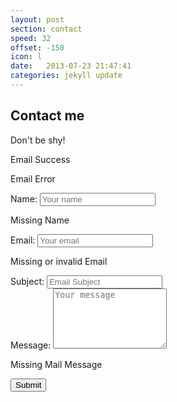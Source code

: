 ```yaml
---
layout: post
section: contact
speed: 32
offset: -150
icon: l
date:   2013-07-23 21:47:41
categories: jekyll update
---
```

<h2>Contact me</h2>
<p>Don't be shy!</p>

<form id="contact-form" method="post" action="#contact-form" class="text-left" data-form-action="./email.php">
  <p class="flash hidden" data-icon="o" data-callback="email-confirmation">Email Success</p>
  <p class="flash hidden" data-icon="o" data-callback="email-error">Email Error</p>

  <input type="hidden" name="emailto" value="lee@leekiernan.co.uk">
  <input type="hidden" name="websitename" value="leekiernan.co.uk">

  <div class="field">
    <label for="">Name: </label>
    <input type="text" class="mandatory" placeholder="Your name" id="form-name" name="form-name" value="">
    <p class="flash hidden" data-icon="o" data-callback="error-message">Missing Name</p>
  </div>

  <div class="field">
    <label for="">Email: </label>
    <input type="text" class="mandatory" placeholder="Your email" id="form-email" name="form-email" value="">
    <p class="flash hidden" data-icon="o" data-callback="error-message">Missing or invalid Email</p>
  </div>

  <div class="field">
    <label for="">Subject: </label>
    <input type="text" placeholder="Email Subject" id="form-subject" name="form-subject" value="">
  </div>

  <div class="field">
    <label for="">Message: </label>
    <textarea rows="6" class="mandatory" placeholder="Your message" id="form-message" name="form-message" ></textarea>
    <p class="flash hidden" data-icon="o" data-callback="error-message">Missing Mail Message</p>
  </div>

  <div class="field">
    <button type="submit" class="btn" name="form-submit">Submit</button>
  </div>
</form>

